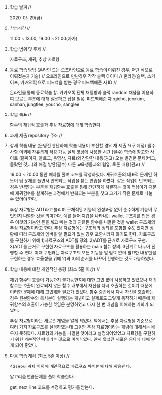 1. 학습 날짜 // 

    2020-05-29(금)
 
2. 학습시간 // 

    11:00 ~ 13:00, 19:00 ~ 21:00(자가)

3. 학습 범위 및 주제 // 
    
    자료구조, 재귀, 추상 자료형

4. 동료 학습 방법 (온라인 또는 오프라인으로 동료 학습이 이뤄진 경우, 어떤 식으로 이뤄졌는지 기술) // 오프라인으로 만난경우 각각 슬랙 아이디 // 온라인(슬랙, 스카이프, 카카오톡)으로 피드백을 받는 경우 피드백해준 자 ID // 

    온라인을 통해 동료학습 함. 카카오톡 단체 채팅방과 슬랙 random 채널을 이용하여 모르는 부분에 대해 질문하고 답을 얻음. 피드백해준 자 :gicho, jeonkim, sanhan, jungtlee, youcho, sanglee

5. 학습 목표 //

    함수의 재귀적 호출과 추상 자료형에 대해 학습한다.
    
6. 과제 제출 repository 주소 // 
    
    
    
7. 상세 학습 내용 (운영진 판단하에 학습 내용이 부진할 경우 재 제출 요구 예정) 필수사항 이외에 자유롭게 작성 가능 실제 코딩에 사용한 시간 (필수) 학습에 참고한 사이트 (홈페이지, 블로그, 동영상, 자료)와 간단한 내용(권고) 오늘 발견한 문제(버그, 몰랐던 것,...)와 해결 방안(필수) 다른 교육생들과의 협업, 토론 내용(권고) //
    
    19:00 ~ 20:00 동안 예제를 풀며 코드를 작성하였다.
    재귀호출의 대표적 문제인 하노이 탑 문제를 풀면서 반복되는 작업을 찾는 연습을 하였다. 같은 작업이 반복되는 경우 반복되는 부분을 재귀함수 호출을 통해 간단하게 해결하는 것이 핵심이기 때문에 재귀함수를 설계하는 과정에서 반복되는 부분을 찾고 크기가 작은 문제로 나눌 수 있어야 한다.

    추상 자료형은 ADT라고 불리며 구체적인 기능의 완성과정 없이 순수하게 기능이 무엇인지 나열한 것을 의미한다. 예를 들어 지갑을 나타내는 wallet 구조체를 만든 경우 이것의 기능인 돈을 넣고 빼는 것과 관련된 함수를 나열한 것을 wallet 구조체의 추상 자료형이라고 한다. 추상 자료형에는 구조체의 정의를 포함할 수도 있지만 상황에 따라 구조체의 멤버를 알 필요가 없는 경우 포함시키지 않기도 한다. 자료구조를 구현하기 위해 1)자료구조의 ADT를 정의. 2)ADT를 근거로 자료구조 구현. 3)ADT를 근거로 구현한 자료구조를 활용하는 main 함수 정의. 3단계로 나누어 진행할 수 있다. 이때 구현하는 자료구조의 모든 기능을 알 필요 없이 필요한 내용만을 구현하는 경우 효율성을 위해 2)와 3)의 순서를 바꾸어 진행하는 것도 가능하였다. 
    
8. 학습 내용에 대한 개인적인 총평 (최소 5줄 이상) //
   
    재귀 함수의 호출이 가능한지 불가능한지에 대한 고민 없이 사용하고 있었으나 재귀함수는 호출이 완료되지 않은 함수 내부에서 자신을 다시 호출하는 것이기 때문에 이러한 문제에 대해 고민해볼 필요가 있었다. 함수 중간에서 다시 자신을 호출하는 경우 원본함수의 복사본이 실행되는 개념이고 실제로도 그렇게 동작하기 때문에 재귀함수의 호출이 가능한 것임은 분명하였고 다시 한 번 개념을 이해하는 기회가 되었다.

    추상 자료형이라는 새로운 개념을 알게 되었다. 책에서는 추상 자료형을 기준으로 여러 가지 자료구조를 설명하였는데 그동안 추상 자료형이라는 개념에 대해서는 배우지 못하였다. 자료형의 기능을 나열한 것이라고 설명되어있었고 자료형을 구현하기 위한 기본적인 뼈대라는 것으로 이해하였다. 알지 못했던 새로운 용어에 대해 알게 되어 좋았다.
   
9. 다음 학습 계획 (최소 5줄 이상) // 
    
    42seoul 과제 이외에 개인적으로 자료구조 파이썬에 대해 학습한다.
    
    알고리즘 연습문제를 풀며 학습한다.
    
    get_next_line 코드를 수정하고 평가를 받는다.